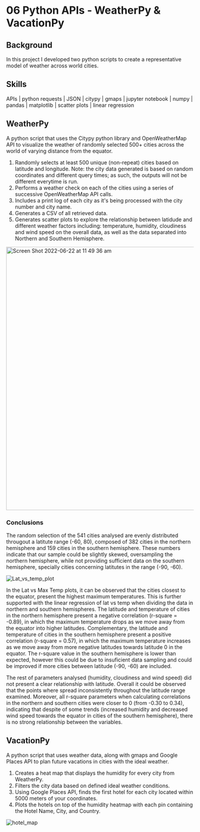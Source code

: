 # 06 Python APIs - WeatherPy & VacationPy

## Background

In this project I developed two python scripts to create a representative model of weather across world cities.

## Skills

APIs | python requests | JSON | citypy | gmaps | jupyter notebook | numpy | pandas | matplotlib | scatter plots | linear regression 

## WeatherPy 

A python script that uses the Citypy python library and OpenWeatherMap API to visualize the weather of randomly selected 500+ cities across the world of varying distance from the equator.

1. Randomly selects at least 500 unique (non-repeat) cities based on latitude and longitude. Note: the city data generated is based on random coordinates and different query times; as such, the outputs will not be different everytime is run.
2. Performs a weather check on each of the cities using a series of successive OpenWeatherMap API calls.
3. Includes a print log of each city as it's being processed with the city number and city name.
4. Generates a CSV of all retrieved data.
5. Generates scatter plots to explore the relationship between latidude and different weather factors including: temperature, humidity, cloudiness and wind speed on the overall data, as well as the data separated into Northern and Southern Hemisphere.

<img width="707" alt="Screen Shot 2022-06-22 at 11 49 36 am" src="https://user-images.githubusercontent.com/77761497/174926381-4b0158d4-c1b4-498f-8154-ed9ff7d85e60.png">


### Conclusions

The random selection of the 541 cities analysed are evenly distributed througout a latitute range (-60, 80), composed of 382 cities in the northern hemisphere and 159 cities in the southern hemisphere. These numbers indicate that our sample could be slightly skewed, oversampling the northern hemisphere, while not providing sufficient data on the southern hemisphere, specially cities concerning latitutes in the range (-90, -60).

![Lat_vs_temp_plot](https://user-images.githubusercontent.com/77761497/174926842-3e41d161-598c-4ca3-880a-5dac5c274338.png)


In the Lat vs Max Temp plots, it can be observed that the cities closest to the equator, present the highest maximum temperatures. This is further supported with the linear regression of lat vs temp when dividing the data in northern and southern hemispheres. The latitude and temperature of cities in the northern hemisphere present a negative correlation (r-square = -0.89), in which the maximum temperature drops as we move away from the equator into higher latitudes. Complementary, the latitude and temperature of cities in the southern hemisphere present a positive correlation (r-square = 0.57), in which the maximum temperature increases as we move away from more negative latitudes towards latitude 0 in the equator. The r-square value in the southern hemisphere is lower than expected, however this could be due to insuficient data sampling and could be improved if more cities between latitude (-90, -60) are included.

The rest of parameters analysed (humidity, cloudiness and wind speed) did not present a clear relationship with latitude. Overall it could be observed that the points where spread inconsistently throughout the latitude range examined. Moreover, all r-square parameters when calculating correlations in the northern and southern cities were closer to 0 (from -0.30 to 0.34), indicating that despite of some trends (increased humidity and decreased wind speed towards the equator in cities of the southern hemisphere), there is no strong relationship between the variables.

## VacationPy 

A python script that uses weather data, along with gmaps and Google Places API to plan future vacations in cities with the ideal weather.

1. Creates a heat map that displays the humidity for every city from WeatherPy.
2. Filters the city data based on defined ideal weather conditions.
3. Using Google Places API, finds the first hotel for each city located within 5000 meters of your coordinates.
4. Plots the hotels on top of the humidity heatmap with each pin containing the Hotel Name, City, and Country.

![hotel_map](https://user-images.githubusercontent.com/77761497/174927485-f42db30d-405e-48d3-90de-31bcd8d147b5.png)

